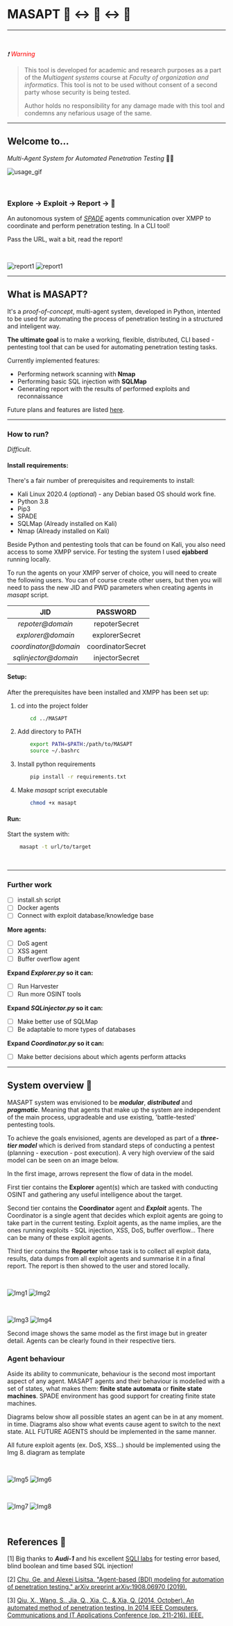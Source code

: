 # MASAPT 🤖 ↔ &#129302; ↔ 🤖
___

&nbsp;

_❗_ <span style="color:red">_Warning_</span>


> This tool is developed for academic and research purposes as a part of the
  _Multiagent systems_ course at _Faculty of organization and informatics_.
  This tool is not to be used without consent of a second party whose security
  is being tested.
>
> Author holds no responsibility for any damage made with this tool and
  condemns any nefarious usage of the same.

___

## Welcome to...

_Multi-Agent System for Automated Penetration Testing_ 🐱‍💻

![usage_gif](readme_files/run.gif)

&nbsp;

### Explore → Exploit → Report → 📝

An autonomous system of _[SPADE](https://spade-mas.readthedocs.io/en/latest/index.html)_ agents communication over XMPP to coordinate and perform
penetration testing. In a CLI tool!

Pass the URL, wait a bit, read the report!

&nbsp;
&nbsp;

![report1](readme_files/images/smallreport1.png) ![report1](readme_files/images/smallreport2.png)

___

## What is MASAPT?

It's a _proof-of-concept_, multi-agent system, developed in Python, intented to be used
for automating the process of penetration testing in a structured and inteligent way.

**The ultimate goal** is to make a working, flexible, distributed, CLI based - pentesting
tool that can be used for automating penetration testing tasks.

Currently implemented features:

- Performing network scanning with __Nmap__
- Performing basic SQL injection with __SQLMap__
- Generating report with the results of performed exploits and reconnaissance

Future plans and features are listed [here](#Further-work).
___

### How to run?

_Difficult_.

#### **Install requirements:**

There's a fair number of prerequisites and requirements to install:

- Kali Linux 2020.4 (_optional_) - any Debian based OS should work fine.
- Python 3.8
- Pip3
- SPADE
- SQLMap (Already installed on Kali)
- Nmap (Already installed on Kali)

Beside Python and pentesting tools that can be found on Kali, you also need
access to some XMPP service. For testing the system I used **ejabberd**
running locally.

To run the agents on your XMPP server of choice, you will need to create
the following users. You can of course create other users, but then you
will need to pass the new JID and PWD parameters when creating agents in
_masapt_ script.

| JID | PASSWORD |
| :--:| :------: |
| _repoter@domain_ | repoterSecret |
| _explorer@domain_ | explorerSecret |
| _coordinator@domain_ | coordinatorSecret |
| _sqlinjector@domain_ | injectorSecret |

#### **Setup:**

After the prerequisites have been installed and XMPP has been set up:

1. cd into the project folder

    ```bash
        cd ../MASAPT
    ```

2. Add directory to PATH

    ```bash
        export PATH=$PATH:/path/to/MASAPT
        source ~/.bashrc
    ```

3. Install python requirements

    ```bash
        pip install -r requirements.txt
    ```

4. Make _masapt_ script executable

    ```bash
        chmod +x masapt
    ```

#### **Run:**

Start the system with:

```bash
    masapt -t url/to/target
```

&nbsp;

___

### Further work

- [ ] install.sh script
- [ ] Docker agents
- [ ] Connect with exploit database/knowledge base

**More agents:**

- [ ] DoS agent
- [ ] XSS agent
- [ ] Buffer overflow agent

**Expand _Explorer.py_ so it can:**

- [ ] Run Harvester
- [ ] Run more OSINT tools

**Expand _SQLinjector.py_ so it can:**

- [ ] Make better use of SQLMap
- [ ] Be adaptable to more types of databases

**Expand _Coordinator.py_ so it can:**

- [ ] Make better decisions about which agents perform attacks

___

## System overview 🔎

MASAPT system was envisioned to be **_modular_**, **_distributed_** and **_pragmatic_**. Meaning that agents
that make up the system are independent of the main process, upgradeable and use existing, 'battle-tested'
pentesting tools.

To achieve the goals envisioned, agents are developed as part of a **_three-tier model_** which is derived from
standard steps of conducting a pentest (planning - execution - post execution). A very high overview of the said model can be seen on an image below.

In the first image, arrows represent the flow of data in the model. 

First tier contains the **Explorer** agent(s) which are tasked with conducting OSINT and gathering any useful intelligence about the target.

Second tier contains the **Coordinator** agent and **_Exploit_** agents. The Coordinator is a single agent
that decides which exploit agents are going to take part in the current testing. Exploit agents, as the name
implies, are the ones running exploits - SQL injection, XSS, DoS, buffer overflow... There can be many of
these exploit agents.

Third tier contains the **Reporter** whose task is to collect all exploit data, results, data dumps from
all exploit agents and summarise it in a final report. The report is then showed to the user and stored
locally.

&nbsp;

![Img1](/readme_files/images/threetier.png) ![Img2](/readme_files/images/detailedthree.png)

&nbsp;
&nbsp;

![Img3](/readme_files/images/current.png) ![Img4](/readme_files/images/futureidea.png)


Second image shows the same model as the first image but in greater detail. Agents can be
clearly found in their respective tiers.

### Agent behaviour

Aside its ability to communicate, behaviour is the second most important aspect of any agent.
MASAPT agents and their behaviour is modelled with a set of states, what makes them: __finite state automata__ or __finite state machines__. SPADE environment has good support for creating finite
state machines.

Diagrams below show all possible states an agent can be in at any moment.
in time. Diagrams also show what events cause agent to switch to the next state.
ALL FUTURE AGENTS should be implemented in the same manner.

All future exploit agents (ex. DoS, XSS...) should be implemented using the Img 8. diagram as template

&nbsp;

![Img5](/readme_files/images/coordinator_fsm.png) ![Img6](/readme_files/images/explorer_fsm.png)

&nbsp;

![Img7](/readme_files/images/reporter_fsm.png) ![Img8](/readme_files/images/exploit_fsm.png)

&nbsp;


## References 🔗

[1] Big thanks to **_Audi-1_** and his excellent [SQLI labs](https://github.com/Audi-1/sqli-labs)
for testing error based, blind boolean and time based SQL injection!

[2] [Chu, Ge, and Alexei Lisitsa. "Agent-based (BDI) modeling for automation of penetration testing." arXiv preprint arXiv:1908.06970 (2019).](https://arxiv.org/abs/1908.06970)

[3] [Qiu, X., Wang, S., Jia, Q., Xia, C., & Xia, Q. (2014, October). An automated method of penetration testing. In 2014 IEEE Computers, Communications and IT Applications Conference (pp. 211-216). IEEE.](https://ieeexplore.ieee.org/abstract/document/7017198)
